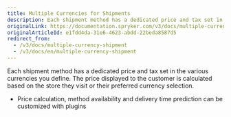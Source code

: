 ```yaml
---
title: Multiple Currencies for Shipments
description: Each shipment method has a dedicated price and tax set in the various currencies you define.
originalLink: https://documentation.spryker.com/v3/docs/multiple-currency-shipment
originalArticleId: e1fdd4da-31e6-4623-abdd-22beda8587d5
redirect_from:
  - /v3/docs/multiple-currency-shipment
  - /v3/docs/en/multiple-currency-shipment
---
```


Each shipment method has a dedicated price and tax set in the various currencies you define. The price displayed to the customer is calculated based on the store they visit or their preferred currency selection.

- Price calculation, method availability and delivery time prediction can be customized with plugins
